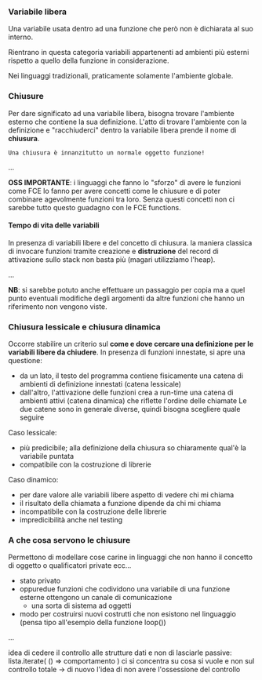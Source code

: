 ### Variabile libera
Una variabile usata dentro ad una funzione che però non è dichiarata al suo interno.

Rientrano in questa categoria variabili appartenenti ad ambienti più esterni rispetto a quello della funzione in considerazione.

Nei linguaggi tradizionali, praticamente solamente l'ambiente globale.

### Chiusure
Per dare significato ad una variabile libera, bisogna trovare l'ambiente esterno che contiene la sua definizione. L'atto di trovare l'ambiente con la definizione e "racchiuderci" dentro la variabile libera prende il nome di __chiusura__.

    Una chiusura è innanzitutto un normale oggetto funzione!

...

__OSS IMPORTANTE__: i linguaggi che fanno lo "sforzo" di avere le funzioni come FCE lo fanno per avere concetti come le chiusure e di poter combinare agevolmente funzioni tra loro. Senza questi concetti non ci sarebbe tutto questo guadagno con le FCE functions.

#### Tempo di vita delle variabili
In presenza di variabili libere e del concetto di chiusura. la maniera classica di invocare funzioni tramite creazione e __distruzione__ del record di attivazione sullo stack non basta più (magari utilizziamo l'heap).

...

__NB__: si sarebbe potuto anche effettuare un passaggio per copia ma a quel punto eventuali modifiche degli argomenti da altre funzioni che hanno un riferimento non vengono viste.

### Chiusura lessicale e chiusura dinamica
Occorre stabilire un criterio sul __come e dove cercare una definizione per le variabili libere da chiudere__. In presenza di funzioni innestate, si apre una questione:
- da un lato, il testo del programma contiene fisicamente una catena di ambienti di definizione innestati (catena lessicale)
- dall'altro, l'attivazione delle funzioni crea a run-time una catena di ambienti attivi (catena dinamica) che riflette l'ordine delle chiamate
Le due catene sono in generale diverse, quindi bisogna scegliere quale seguire

Caso lessicale:
- più predicibile; alla definizione della chiusura so chiaramente qual'è la variabile puntata
- compatibile con la costruzione di librerie

Caso dinamico: 
- per dare valore alle variabili libere aspetto di vedere chi mi chiama
- il risultato della chiamata a funzione dipende da chi mi chiama
- incompatibile con la costruzione delle librerie
- impredicibilità anche nel testing

### A che cosa servono le chiusure
Permettono di modellare cose carine in linguaggi che non hanno il concetto di oggetto o qualificatori private ecc...
- stato privato
- oppuredue funzioni che codividono una variabile di una funzione esterne ottengono un canale di comunicazione
    - una sorta di sistema ad oggetti
- modo per costruirsi nuovi costrutti che non esistono nel linguaggio (pensa tipo all'esempio della funzione loop())

...

idea di cedere il controllo alle strutture dati e non di lasciarle passive: lista.iterate( () => comportamento )
ci si concentra su cosa si vuole e non sul controllo totale  -> di nuovo l'idea di non avere l'ossessione del controllo